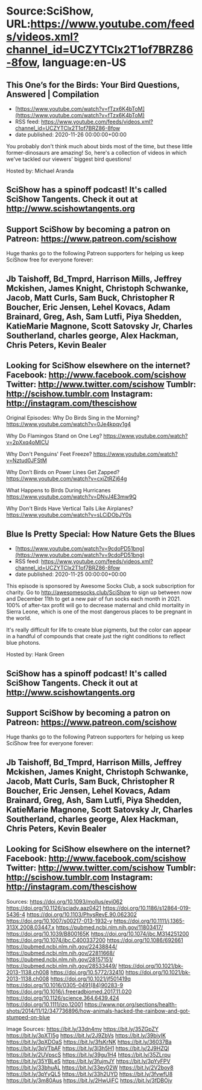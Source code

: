 # Source:SciShow, URL:https://www.youtube.com/feeds/videos.xml?channel_id=UCZYTClx2T1of7BRZ86-8fow, language:en-US

## This One’s for the Birds: Your Bird Questions, Answered | Compilation
 - [https://www.youtube.com/watch?v=fTzx6K4bToM](https://www.youtube.com/watch?v=fTzx6K4bToM)
 - RSS feed: https://www.youtube.com/feeds/videos.xml?channel_id=UCZYTClx2T1of7BRZ86-8fow
 - date published: 2020-11-26 00:00:00+00:00

You probably don't think much about birds most of the time, but these little former-dinosaurs are amazing! So, here's a collection of videos in which we've tackled our viewers' biggest bird questions!

Hosted by: Michael Aranda

SciShow has a spinoff podcast! It's called SciShow Tangents. Check it out at http://www.scishowtangents.org
----------
Support SciShow by becoming a patron on Patreon: https://www.patreon.com/scishow
----------
Huge thanks go to the following Patreon supporters for helping us keep SciShow free for everyone forever:

Jb Taishoff, Bd_Tmprd, Harrison Mills, Jeffrey Mckishen, James Knight, Christoph Schwanke, Jacob, Matt Curls, Sam Buck, Christopher R Boucher, Eric Jensen, Lehel Kovacs, Adam Brainard, Greg, Ash, Sam Lutfi, Piya Shedden, KatieMarie Magnone, Scott Satovsky Jr, Charles Southerland, charles george, Alex Hackman, Chris Peters, Kevin Bealer
----------
Looking for SciShow elsewhere on the internet?
Facebook: http://www.facebook.com/scishow
Twitter: http://www.twitter.com/scishow
Tumblr: http://scishow.tumblr.com
Instagram: http://instagram.com/thescishow
----------
Original Episodes:
Why Do Birds Sing in the Morning?
https://www.youtube.com/watch?v=0Je4kpqv1g4

Why Do Flamingos Stand on One Leg?
https://www.youtube.com/watch?v=2pXxq4oMlCU

Why Don't Penguins' Feet Freeze?
https://www.youtube.com/watch?v=Nztud0JFStM

Why Don’t Birds on Power Lines Get Zapped?
https://www.youtube.com/watch?v=cxjZtRZj64g

What Happens to Birds During Hurricanes
https://www.youtube.com/watch?v=DNvJ4E3mw9Q

Why Don't Birds Have Vertical Tails Like Airplanes?
https://www.youtube.com/watch?v=sLCiDObJY0s

## Blue Is Pretty Special: How Nature Gets the Blues
 - [https://www.youtube.com/watch?v=9cdoPD51bng](https://www.youtube.com/watch?v=9cdoPD51bng)
 - RSS feed: https://www.youtube.com/feeds/videos.xml?channel_id=UCZYTClx2T1of7BRZ86-8fow
 - date published: 2020-11-25 00:00:00+00:00

This episode is sponsored by Awesome Socks Club, a sock subscription for charity. Go to http://awesomesocks.club/SciShow to sign up between now and December 11th to get a new pair of fun socks each month in 2021. 100% of after-tax profit will go to decrease maternal and child mortality in Sierra Leone, which is one of the most dangerous places to be pregnant in the world.

It's really difficult for life to create blue pigments, but the color can appear in a handful of compounds that create just the right conditions to reflect blue photons.

Hosted by: Hank Green

SciShow has a spinoff podcast! It's called SciShow Tangents. Check it out at http://www.scishowtangents.org
----------
Support SciShow by becoming a patron on Patreon: https://www.patreon.com/scishow
----------
Huge thanks go to the following Patreon supporters for helping us keep SciShow free for everyone forever:

Jb Taishoff, Bd_Tmprd, Harrison Mills, Jeffrey Mckishen, James Knight, Christoph Schwanke, Jacob, Matt Curls, Sam Buck, Christopher R Boucher, Eric Jensen, Lehel Kovacs, Adam Brainard, Greg, Ash, Sam Lutfi, Piya Shedden, KatieMarie Magnone, Scott Satovsky Jr, Charles Southerland, charles george, Alex Hackman, Chris Peters, Kevin Bealer
----------
Looking for SciShow elsewhere on the internet?
Facebook: http://www.facebook.com/scishow
Twitter: http://www.twitter.com/scishow
Tumblr: http://scishow.tumblr.com
Instagram: http://instagram.com/thescishow
----------
Sources:
https://doi.org/10.1093/mollus/eyi062
https://doi.org/10.1126/sciadv.aaz0421
https://doi.org/10.1186/s12864-019-5436-4 
https://doi.org/10.1103/PhysRevE.90.062302
https://doi.org/10.1007/s00217-013-1932-y 
https://doi.org/10.1111/j.1365-313X.2008.03447.x 
https://pubmed.ncbi.nlm.nih.gov/11803417/ 
https://doi.org/10.1039/B800165K
https://doi.org/10.1074/jbc.M314251200
https://doi.org/10.1074/jbc.C400337200
https://doi.org/10.1086/692661 
https://pubmed.ncbi.nlm.nih.gov/22438844/ 
https://pubmed.ncbi.nlm.nih.gov/22811668/
https://pubmed.ncbi.nlm.nih.gov/28157151/
https://pubmed.ncbi.nlm.nih.gov/28533449/ 
https://doi.org/10.1021/bk-2013-1138.ch008 
https://doi.org/10.5772/32410
https://doi.org/10.1021/bk-2013-1138.ch008
https://doi.org/10.1021/jf501419q 
https://doi.org/10.1016/0305-0491(84)90283-9
https://doi.org/10.1016/j.freeradbiomed.2017.11.020 
https://doi.org/10.1126/science.364.6439.424 
https://doi.org/10.1111/jzo.12001
https://www.npr.org/sections/health-shots/2014/11/12/347736896/how-animals-hacked-the-rainbow-and-got-stumped-on-blue 


Image Sources:
https://bit.ly/33dn4mv
https://bit.ly/35ZGpZY
https://bit.ly/3pXTI5g
https://bit.ly/2J9ZbVs
https://bit.ly/39biyIK
https://bit.ly/3pXDOaS
https://bit.ly/3fsKrNK
https://bit.ly/36037Ba
https://bit.ly/3pVTbAF
https://bit.ly/3l3h5H1
https://bit.ly/2J9HZQl
https://bit.ly/2UVpscS
https://bit.ly/39gu1H4
https://bit.ly/35ZLrpu
https://bit.ly/35YBLeS
https://bit.ly/3fujmJY
https://bit.ly/3pYyFPV
https://bit.ly/33bhuAL
https://bit.ly/33ey02W
https://bit.ly/2V2boy8
https://bit.ly/3pYyQL5
https://bit.ly/33h2UYD
https://bit.ly/3fvwfU8
https://bit.ly/3m80Aus
https://bit.ly/2HwUiFC
https://bit.ly/3fDBOjy

